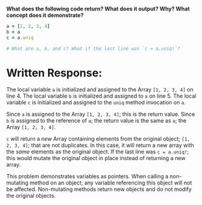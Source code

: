 **What does the following code return? What does it output? Why? What concept does it demonstrate?**

```ruby
a = [1, 2, 3, 4]
b = a
c = a.uniq

# What are a, b, and c? What if the last line was `c = a.uniq!`?
```
# Written Response:

The local variable `a` is initialized and assigned to the Array `[1, 2, 3, 4]` on line 4.
The local variable `b` is initialized and assigned to `a` on line 5.
The local variable `c` is initialized and assigned to the `uniq` method invocation on `a`.

Since `a` is assigned to the Array `[1, 2, 3, 4]`; this is the return value.
Since `b` is assigned to the reference of `a`; the return value is the same as `a`; the Array `[1, 2, 3, 4]`.

`c` will return a *new* Array containing elements from the original object; `[1, 2, 3, 4]`; that are not duplicates. In this case, it will return a new array with the *same* elements as the original object. If the last line was `c = a.uniq!`; this would mutate the original object in place instead of returning a new array.

This problem demonstrates variables as pointers. When calling a non-mutating method on an object; any variable referencing this object will not be affected. Non-mutating methods return new objects and do not modify the original objects.

